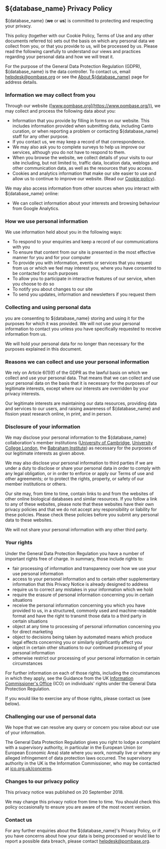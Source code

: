 ## ${database_name} Privacy Policy

${database_name} (**we** or **us**) is committed to protecting and respecting
your privacy.
 
This policy (together with our Cookie Policy, Terms of Use and any
other documents referred to) sets out the basis on which any personal
data we collect from you, or that you provide to us, will be processed
by us. Please read the following carefully to understand our views and
practices regarding your personal data and how we will treat it.

For the purpose of the General Data Protection Regulation (GDPR),
${database_name} is the data controller. To contact us, email
[helpdesk@pombase.org](mailto:helpdesk@pombase.org) or see the [About
${database_name}](/about) page for address details.

### Information we may collect from you
Through our website ([www.pombase.org](https://www.pombase.org/)), we
may collect and process the following data about you:

- Information that you provide by filling in forms on our
  website. This includes information provided when submitting data,
  including Canto curation, or when reporting a problem or contacting
  ${database_name} staff for any other purpose.
- If you contact us, we may keep a record of that correspondence.
- We may also ask you to complete surveys to help us improve our
  services, although you do not have to respond to them.
- When you browse the website, we collect details of your visits to
  our site including, but not limited to, traffic data, location data,
  weblogs and other communication data, as well as the resources that
  you access.
- Cookies and analytics information that make our site easier to use
  and allow us to continue to improve our website. (Read our [Cookie
  policy](about/cookie-policy)).

We may also access information from other sources when you interact
with ${database_name} online:

- We can collect information about your interests and browsing
  behaviour from Google Analytics.

### How we use personal information
We use information held about you in the following ways:

- To respond to your enquiries and keep a record of our communications
  with you
- To ensure that content from our site is presented in the most
  effective manner for you and for your computer
- To provide you with information, events or services that you request
  from us or which we feel may interest you, where you have consented
  to be contacted for such purposes
- To allow you to participate in interactive features of our service,
  when you choose to do so
- To notify you about changes to our site
- To send you updates, information and newsletters if you request them

### Collecting and using personal data
you are consenting to ${database_name} storing and using it for the purposes
for which it was provided. We will not use your personal information
to contact you unless you have specifically requested to receive
information from us.

We will hold your personal data for no longer than necessary for the
purposes explained in this document.

### Reasons we can collect and use your personal information

We rely on Article 6(1)(f) of the GDPR as the lawful basis on which we
collect and use your personal data. That means that we can collect and
use your personal data on the basis that it is necessary for the
purposes of our legitimate interests, except where our interests are
overridden by your privacy interests.

Our legitimate interests are maintaining our data resources, providing
data and services to our users, and raising awareness of ${database_name} and
fission yeast research online, in print, and in person.

### Disclosure of your information
We may disclose your personal information to the ${database_name}
collaboration's member institutions ([University of
Cambridge](http://www.cam.ac.uk/), [University College
London](http://www.ucl.ac.uk/), the [Babraham
Institute](https://babraham.ac.uk/)) as necessary for the purposes of
our legitimate interests as given above.

We may also disclose your personal information to third parties if we
are under a duty to disclose or share your personal data in order to
comply with any legal obligation, or in order to enforce or apply our
Terms of use and other agreements; or to protect the rights, property,
or safety of our member institutions or others.

Our site may, from time to time, contain links to and from the
websites of other online biological databases and similar
resources. If you follow a link to any of these websites, please note
that these websites have their own privacy policies and that we do not
accept any responsibility or liability for these policies. Please
check these policies before you submit any personal data to these
websites.

We will not share your personal information with any other third
party.

### Your rights

Under the General Data Protection Regulation you have a number of
important rights free of charge. In summary, those include rights to:

- fair processing of information and transparency over how we use your
  use personal information
- access to your personal information and to certain other
  supplementary information that this Privacy Notice is already
  designed to address
- require us to correct any mistakes in your information which we hold
- require the erasure of personal information concerning you in
  certain situations
- receive the personal information concerning you which you have
  provided to us, in a structured, commonly used and machine-readable
  format and have the right to transmit those data to a third party in
  certain situations
- object at any time to processing of personal information concerning
  you for direct marketing
- object to decisions being taken by automated means which produce
  legal effects concerning you or similarly significantly affect you
- object in certain other situations to our continued processing of
  your personal information
- otherwise restrict our processing of your personal information in
  certain circumstances

For further information on each of those rights, including the
circumstances in which they apply, see the Guidance from the UK
[Information Commissioner's Office](https://ico.org.uk/) (ICO) on
individuals' rights under the General Data Protection Regulation.

If you would like to exercise any of those rights, please contact us
(see below).

### Challenging our use of personal data

We hope that we can resolve any query or concern you raise about our
use of your information.

The General Data Protection Regulation gives you right to lodge a
complaint with a supervisory authority, in particular in the European
Union (or European Economic Area) state where you work, normally live
or where any alleged infringement of data protection laws
occurred. The supervisory authority in the UK is the Information
Commissioner, who may be contacted at
[ico.org.uk/concerns](https://ico.org.uk/make-a-complaint/).

### Changes to our privacy policy

This privacy notice was published on 20 September 2018.

We may change this privacy notice from time to time. You should check
this policy occasionally to ensure you are aware of the most recent
version.

### Contact us

For any further enquiries about the ${database_name}'s Privacy Policy, or if
you have concerns about how your data is being processed or would like
to report a possible data breach, please contact
[helpdesk@pombase.org](mailto:helpdesk@pombase.org).